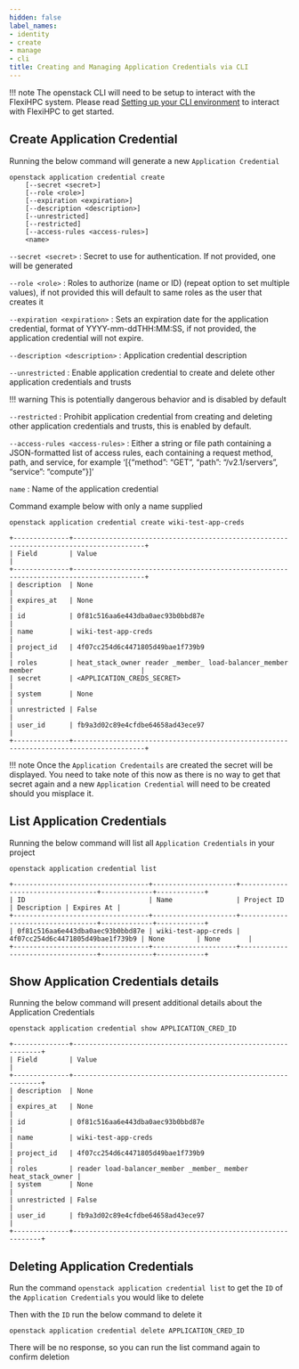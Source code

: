 ```yaml
---
hidden: false
label_names:
- identity
- create
- manage
- cli
title: Creating and Managing Application Credentials via CLI
---
```


!!! note
    The openstack CLI will need to be setup to interact with the FlexiHPC system. Please read [Setting up your CLI environment](../set-up-your-CLI-environment/index.md) to interact with FlexiHPC to get started.

## Create Application Credential

Running the below command will generate a new `Application Credential`

```
openstack application credential create
    [--secret <secret>]
    [--role <role>]
    [--expiration <expiration>]
    [--description <description>]
    [--unrestricted]
    [--restricted]
    [--access-rules <access-rules>]
    <name>
```

`--secret <secret>`
:   Secret to use for authentication. If not provided, one will be generated

`--role <role>`
:   Roles to authorize (name or ID) (repeat option to set multiple values), if not provided this will default to same roles as the user that creates it

`--expiration <expiration>`
:   Sets an expiration date for the application credential, format of YYYY-mm-ddTHH:MM:SS, if not provided, the application credential will not expire.

`--description <description>`
:   Application credential description

`--unrestricted`
:   Enable application credential to create and delete other application credentials and trusts

!!! warning
    This is potentially dangerous behavior and is disabled by default

`--restricted`
:   Prohibit application credential from creating and deleting other application credentials and trusts, this is enabled by default.

`--access-rules <access-rules>`
:   Either a string or file path containing a JSON-formatted list of access rules, each containing a request method, path, and service, for example ‘[{“method”: “GET”, “path”: “/v2.1/servers”, “service”: “compute”}]’

`name`
:   Name of the application credential

Command example below with only a name supplied

```
openstack application credential create wiki-test-app-creds
```

``` { .sh .no-copy }
+--------------+----------------------------------------------------------------------------------------+
| Field        | Value                                                                                  |
+--------------+----------------------------------------------------------------------------------------+
| description  | None                                                                                   |
| expires_at   | None                                                                                   |
| id           | 0f81c516aa6e443dba0aec93b0bbd87e                                                       |
| name         | wiki-test-app-creds                                                                    |
| project_id   | 4f07cc254d6c4471805d49bae1f739b9                                                       |
| roles        | heat_stack_owner reader _member_ load-balancer_member member                           |
| secret       | <APPLICATION_CREDS_SECRET>                                                             |
| system       | None                                                                                   |
| unrestricted | False                                                                                  |
| user_id      | fb9a3d02c89e4cfdbe64658ad43ece97                                                       |
+--------------+----------------------------------------------------------------------------------------+
```

!!! note
    Once the `Application Credentails` are created the secret will be displayed. You need to take note of this now as there is no way to get that secret again and a new `Application Credential` will need to be created should you misplace it.

## List Application Credentials

Running the below command will list all `Application Credentials` in your project

```
openstack application credential list
```

``` { .sh .no-copy }
+----------------------------------+---------------------+----------------------------------+-------------+------------+
| ID                               | Name                | Project ID                       | Description | Expires At |
+----------------------------------+---------------------+----------------------------------+-------------+------------+
| 0f81c516aa6e443dba0aec93b0bbd87e | wiki-test-app-creds | 4f07cc254d6c4471805d49bae1f739b9 | None        | None       |
+----------------------------------+---------------------+----------------------------------+-------------+------------+
```

## Show Application Credentials details

Running the below command will present additional details about the Application Credentials

```
openstack application credential show APPLICATION_CRED_ID
```

``` { .sh .no-copy }
+--------------+--------------------------------------------------------------+
| Field        | Value                                                        |
+--------------+--------------------------------------------------------------+
| description  | None                                                         |
| expires_at   | None                                                         |
| id           | 0f81c516aa6e443dba0aec93b0bbd87e                             |
| name         | wiki-test-app-creds                                          |
| project_id   | 4f07cc254d6c4471805d49bae1f739b9                             |
| roles        | reader load-balancer_member _member_ member heat_stack_owner |
| system       | None                                                         |
| unrestricted | False                                                        |
| user_id      | fb9a3d02c89e4cfdbe64658ad43ece97                             |
+--------------+--------------------------------------------------------------+
```

## Deleting Application Credentials

Run the command `openstack application credential list` to get the `ID` of the `Application Credentials` you would like to delete

Then with the `ID` run the below command to delete it

```
openstack application credential delete APPLICATION_CRED_ID
```

There will be no response, so you can run the list command again to confirm deletion 
